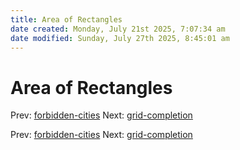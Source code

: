 ```yaml
---
title: Area of Rectangles
date created: Monday, July 21st 2025, 7:07:34 am
date modified: Sunday, July 27th 2025, 8:45:01 am
---
```


# Area of Rectangles

Prev: [forbidden-cities](forbidden-cities.md)
Next: [grid-completion](grid-completion.md)

Prev: [forbidden-cities](forbidden-cities.md)
Next: [grid-completion](grid-completion.md)
